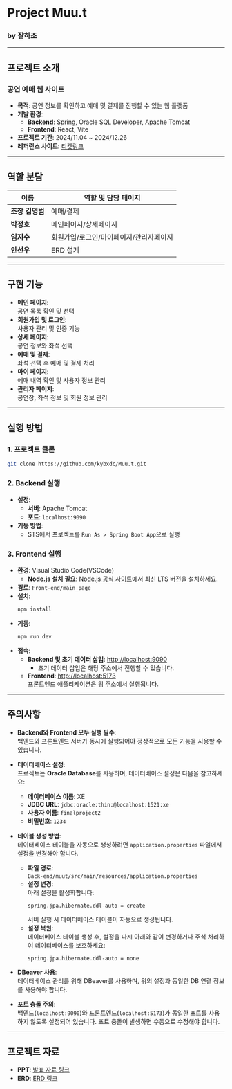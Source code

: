# **Project Muu.t**
### **by 잘하조**

---

## **프로젝트 소개**
### 공연 예매 웹 사이트
- **목적**: 공연 정보를 확인하고 예매 및 결제를 진행할 수 있는 웹 플랫폼
- **개발 환경**:
  - **Backend**: Spring, Oracle SQL Developer, Apache Tomcat
  - **Frontend**: React, Vite
- **프로젝트 기간**: 2024/11.04 ~ 2024/12.26
- **레퍼런스 사이트**: [티켓링크](https://www.ticketlink.co.kr/home)

---

## **역할 분담**
| 이름         | 역할 및 담당 페이지               |
|--------------|-----------------------------------|
| **조장 김영범** | 예매/결제                        |
| **박정호**      | 메인페이지/상세페이지               |
| **임지수**      | 회원가입/로그인/마이페이지/관리자페이지          |
| **안선우**      | ERD 설계                         |

---

## **구현 기능**
- **메인 페이지**:  
    공연 목록 확인 및 선택
- **회원가입 및 로그인**:  
    사용자 관리 및 인증 기능
- **상세 페이지**:  
    공연 정보와 좌석 선택
- **예매 및 결제**:  
    좌석 선택 후 예매 및 결제 처리
- **마이 페이지**:  
    예매 내역 확인 및 사용자 정보 관리
- **관리자 페이지**:  
    공연장, 좌석 정보 및 회원 정보 관리

---

## **실행 방법**

### 1. **프로젝트 클론**
```bash
git clone https://github.com/kybxdc/Muu.t.git
```

### 2. **Backend 실행**
- **설정**:
  - **서버**: Apache Tomcat
  - **포트**: `localhost:9090`
- **기동 방법**:
  - STS에서 프로젝트를 `Run As > Spring Boot App`으로 실행

### 3. **Frontend 실행**
- **환경**: Visual Studio Code(VSCode)
  - **Node.js 설치 필요**: [Node.js 공식 사이트](https://nodejs.org/)에서 최신 LTS 버전을 설치하세요.
- **경로**: `Front-end/main_page`
- **설치**:
  ```bash
  npm install
  ```
- **기동**:
  ```bash
  npm run dev
  ```
- **접속**:
  - **Backend 및 초기 데이터 삽입**: [http://localhost:9090](http://localhost:9090)  
    - 초기 데이터 삽입은 해당 주소에서 진행할 수 있습니다.
  - **Frontend**: [http://localhost:5173](http://localhost:5173)  
    프론트엔드 애플리케이션은 위 주소에서 실행됩니다.

---

## **주의사항**
- **Backend와 Frontend 모두 실행 필수**:  
  백엔드와 프론트엔드 서버가 동시에 실행되어야 정상적으로 모든 기능을 사용할 수 있습니다.
  
- **데이터베이스 설정**:  
  프로젝트는 **Oracle Database**를 사용하며, 데이터베이스 설정은 다음을 참고하세요:  
  - **데이터베이스 이름**: XE  
  - **JDBC URL**: `jdbc:oracle:thin:@localhost:1521:xe`  
  - **사용자 이름**: `finalproject2`  
  - **비밀번호**: `1234`  

- **테이블 생성 방법**:  
  데이터베이스 테이블을 자동으로 생성하려면 `application.properties` 파일에서 설정을 변경해야 합니다.  
  - **파일 경로**:  
    `Back-end/muut/src/main/resources/application.properties`
  - **설정 변경**:  
    아래 설정을 활성화합니다:
    ```properties
    spring.jpa.hibernate.ddl-auto = create
    ```
    서버 실행 시 데이터베이스 테이블이 자동으로 생성됩니다.
  - **설정 복원**:  
    데이터베이스 테이블 생성 후, 설정을 다시 아래와 같이 변경하거나 주석 처리하여 데이터베이스를 보호하세요:
    ```properties
    spring.jpa.hibernate.ddl-auto = none
    ```

- **DBeaver 사용**:  
  데이터베이스 관리를 위해 DBeaver를 사용하며, 위의 설정과 동일한 DB 연결 정보를 사용해야 합니다.

- **포트 충돌 주의**:  
  백엔드(`localhost:9090`)와 프론트엔드(`localhost:5173`)가 동일한 포트를 사용하지 않도록 설정되어 있습니다. 포트 충돌이 발생하면 수동으로 수정해야 합니다.

---

## **프로젝트 자료**
- **PPT**: [발표 자료 링크](https://github.com/kybxdc/Muu.t/blob/develop/docs/Muu.t.pdf)
- **ERD**: [ERD 링크](https://...)
